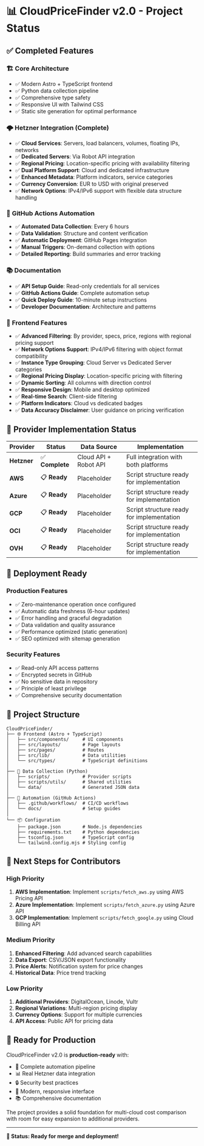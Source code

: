 # 📊 CloudPriceFinder v2.0 - Project Status

## ✅ **Completed Features**

### 🏗️ **Core Architecture**
- ✅ Modern Astro + TypeScript frontend
- ✅ Python data collection pipeline
- ✅ Comprehensive type safety
- ✅ Responsive UI with Tailwind CSS
- ✅ Static site generation for optimal performance

### 🌩️ **Hetzner Integration (Complete)**
- ✅ **Cloud Services**: Servers, load balancers, volumes, floating IPs, networks
- ✅ **Dedicated Servers**: Via Robot API integration
- ✅ **Regional Pricing**: Location-specific pricing with availability filtering
- ✅ **Dual Platform Support**: Cloud and dedicated infrastructure
- ✅ **Enhanced Metadata**: Platform indicators, service categories
- ✅ **Currency Conversion**: EUR to USD with original preserved
- ✅ **Network Options**: IPv4/IPv6 support with flexible data structure handling

### 🤖 **GitHub Actions Automation**
- ✅ **Automated Data Collection**: Every 6 hours
- ✅ **Data Validation**: Structure and content verification
- ✅ **Automatic Deployment**: GitHub Pages integration
- ✅ **Manual Triggers**: On-demand collection with options
- ✅ **Detailed Reporting**: Build summaries and error tracking

### 📚 **Documentation**
- ✅ **API Setup Guide**: Read-only credentials for all services
- ✅ **GitHub Actions Guide**: Complete automation setup
- ✅ **Quick Deploy Guide**: 10-minute setup instructions
- ✅ **Developer Documentation**: Architecture and patterns

### 🎨 **Frontend Features**
- ✅ **Advanced Filtering**: By provider, specs, price, regions with regional pricing support
- ✅ **Network Options Support**: IPv4/IPv6 filtering with object format compatibility
- ✅ **Instance Type Grouping**: Cloud Server vs Dedicated Server categories
- ✅ **Regional Pricing Display**: Location-specific pricing with filtering
- ✅ **Dynamic Sorting**: All columns with direction control
- ✅ **Responsive Design**: Mobile and desktop optimized
- ✅ **Real-time Search**: Client-side filtering
- ✅ **Platform Indicators**: Cloud vs dedicated badges
- ✅ **Data Accuracy Disclaimer**: User guidance on pricing verification

## 🔄 **Provider Implementation Status**

| Provider | Status | Data Source | Implementation |
|----------|--------|-------------|----------------|
| **Hetzner** | ✅ **Complete** | Cloud API + Robot API | Full integration with both platforms |
| **AWS** | 📋 **Ready** | Placeholder | Script structure ready for implementation |
| **Azure** | 📋 **Ready** | Placeholder | Script structure ready for implementation |
| **GCP** | 📋 **Ready** | Placeholder | Script structure ready for implementation |
| **OCI** | 📋 **Ready** | Placeholder | Script structure ready for implementation |
| **OVH** | 📋 **Ready** | Placeholder | Script structure ready for implementation |

## 🚀 **Deployment Ready**

### **Production Features**
- ✅ Zero-maintenance operation once configured
- ✅ Automatic data freshness (6-hour updates)
- ✅ Error handling and graceful degradation
- ✅ Data validation and quality assurance
- ✅ Performance optimized (static generation)
- ✅ SEO optimized with sitemap generation

### **Security Features**
- ✅ Read-only API access patterns
- ✅ Encrypted secrets in GitHub
- ✅ No sensitive data in repository
- ✅ Principle of least privilege
- ✅ Comprehensive security documentation

## 📁 **Project Structure**

```
CloudPriceFinder/
├── 🌐 Frontend (Astro + TypeScript)
│   ├── src/components/     # UI components
│   ├── src/layouts/        # Page layouts  
│   ├── src/pages/          # Routes
│   ├── src/lib/            # Data utilities
│   └── src/types/          # TypeScript definitions
│
├── 🐍 Data Collection (Python)
│   ├── scripts/            # Provider scripts
│   ├── scripts/utils/      # Shared utilities
│   └── data/               # Generated JSON data
│
├── 🤖 Automation (GitHub Actions)
│   ├── .github/workflows/  # CI/CD workflows
│   └── docs/               # Setup guides
│
└── 📦 Configuration
    ├── package.json        # Node.js dependencies
    ├── requirements.txt    # Python dependencies
    ├── tsconfig.json       # TypeScript config
    └── tailwind.config.mjs # Styling config
```

## 🎯 **Next Steps for Contributors**

### **High Priority**
1. **AWS Implementation**: Implement `scripts/fetch_aws.py` using AWS Pricing API
2. **Azure Implementation**: Implement `scripts/fetch_azure.py` using Azure API
3. **GCP Implementation**: Implement `scripts/fetch_google.py` using Cloud Billing API

### **Medium Priority**
1. **Enhanced Filtering**: Add advanced search capabilities
2. **Data Export**: CSV/JSON export functionality
3. **Price Alerts**: Notification system for price changes
4. **Historical Data**: Price trend tracking

### **Low Priority**
1. **Additional Providers**: DigitalOcean, Linode, Vultr
2. **Regional Variations**: Multi-region pricing display
3. **Currency Options**: Support for multiple currencies
4. **API Access**: Public API for pricing data

## 🏁 **Ready for Production**

CloudPriceFinder v2.0 is **production-ready** with:
- 🚀 Complete automation pipeline
- 📊 Real Hetzner data integration
- 🔒 Security best practices
- 📱 Modern, responsive interface
- 📚 Comprehensive documentation

The project provides a solid foundation for multi-cloud cost comparison with room for easy expansion to additional providers.

---

**🎉 Status: Ready for merge and deployment!**